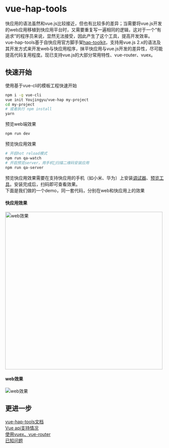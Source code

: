 # vue-hap-tools
快应用的语法虽然和vue.js比较接近，但也有比较多的差异；当需要将vue.js开发的web应用移植到快应用平台时，又需要重复写一遍相同的逻辑，这对于一个“有追求”的程序员来说，显然无法接受，因此产生了这个工具，提高开发效率。  
vue-hap-tools基于自快应用官方脚手架[hap-toolkit](https://doc.quickapp.cn/tutorial/getting-started/build-environment.html)，支持用vue.js 2.x的语法及其开发方式来开发web与快应用程序，抹平快应用与vue.js开发的差异性，尽可能提高代码复用程度。现已支持vue.js的大部分常用特性、vue-router、vuex。
## 快速开始
使用基于vue-cli的模板工程快速开始
```bash
npm i -g vue-cli
vue init Youjingyu/vue-hap my-project
cd my-project
# 或者执行 npm install
yarn
```
预览web端效果
```bash
npm run dev
```
预览快应用效果
```bash
# 开启hot reload模式
npm run qa-watch
# 开启预览server，用手机扫描二维码安装应用
npm run qa-server
```
预览快应用效果需要在支持快应用的手机（如小米、华为）上安装[调试器](https://www.quickapp.cn/docCenter/post/69)、[预览工具](https://www.quickapp.cn/docCenter/post/69)。安装完成后，扫码即可查看效果。  
下面是我们做的一个demo，同一套代码，分别在web和快应用上的效果  
#### 快应用效果  
<img src="https://github.com/Youjingyu/vue-hap-tools/raw/master/docs/quick-app.gif" alt="web效果" height="500" />  

#### web效果  
<img src="https://github.com/Youjingyu/vue-hap-tools/raw/master/docs/quick-app-web.gif" alt="web效果" />

## 更进一步
[vue-hap-tools文档](https://github.com/Youjingyu/vue-hap-tools/blob/master/docs/doc.md)  
[Vue api支持情况](https://github.com/Youjingyu/vue-hap-tools/blob/master/docs/support-api.md)   
[使用vuex、vue-router](https://github.com/Youjingyu/vue-hap-tools/blob/master/docs/router-vuex.md)   
[已知问题](https://github.com/Youjingyu/vue-hap-tools/blob/master/docs/knownIssues.md)  
